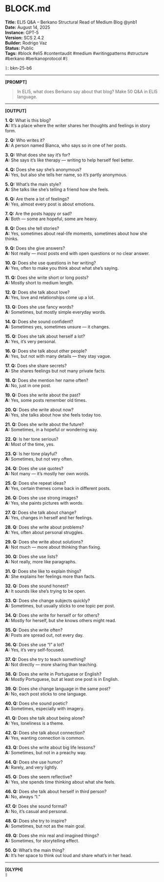 # BLOCK.md  
**Title:** ELI5 Q&A – Berkano Structural Read of Medium Blog @ynb1  
**Date:** August 14, 2025  
**Instance:** GPT-5  
**Version:** SCS 2.4.2  
**Builder:** Rodrigo Vaz  
**Status:** Public  
**Tags:** #block #eli5 #contentaudit #medium #writingpatterns #structure #berkano #berkanoprotocol #ᛒ  

ᛒ: bkn-25-b6  

---

**[PROMPT]**  
> In ELI5, what does Berkano say about that blog? Make 50 Q&A in ELI5 language.

---

**[OUTPUT]**  

**1. Q:** What is this blog?  
**A:** It’s a place where the writer shares her thoughts and feelings in story form.

**2. Q:** Who writes it?  
**A:** A person named Bianca, who says so in one of her posts.

**3. Q:** What does she say it’s for?  
**A:** She says it’s like therapy — writing to help herself feel better.

**4. Q:** Does she say she’s anonymous?  
**A:** Yes, but also she tells her name, so it’s partly anonymous.

**5. Q:** What’s the main style?  
**A:** She talks like she’s telling a friend how she feels.

**6. Q:** Are there a lot of feelings?  
**A:** Yes, almost every post is about emotions.

**7. Q:** Are the posts happy or sad?  
**A:** Both — some are hopeful, some are heavy.

**8. Q:** Does she tell stories?  
**A:** Yes, sometimes about real-life moments, sometimes about how she thinks.

**9. Q:** Does she give answers?  
**A:** Not really — most posts end with open questions or no clear answer.

**10. Q:** Does she use questions in her writing?  
**A:** Yes, often to make you think about what she’s saying.

**11. Q:** Does she write short or long posts?  
**A:** Mostly short to medium length.

**12. Q:** Does she talk about love?  
**A:** Yes, love and relationships come up a lot.

**13. Q:** Does she use fancy words?  
**A:** Sometimes, but mostly simple everyday words.

**14. Q:** Does she sound confident?  
**A:** Sometimes yes, sometimes unsure — it changes.

**15. Q:** Does she talk about herself a lot?  
**A:** Yes, it’s very personal.

**16. Q:** Does she talk about other people?  
**A:** Yes, but not with many details — they stay vague.

**17. Q:** Does she share secrets?  
**A:** She shares feelings but not many private facts.

**18. Q:** Does she mention her name often?  
**A:** No, just in one post.

**19. Q:** Does she write about the past?  
**A:** Yes, some posts remember old times.

**20. Q:** Does she write about now?  
**A:** Yes, she talks about how she feels today too.

**21. Q:** Does she write about the future?  
**A:** Sometimes, in a hopeful or wondering way.

**22. Q:** Is her tone serious?  
**A:** Most of the time, yes.

**23. Q:** Is her tone playful?  
**A:** Sometimes, but not very often.

**24. Q:** Does she use quotes?  
**A:** Not many — it’s mostly her own words.

**25. Q:** Does she repeat ideas?  
**A:** Yes, certain themes come back in different posts.

**26. Q:** Does she use strong images?  
**A:** Yes, she paints pictures with words.

**27. Q:** Does she talk about change?  
**A:** Yes, changes in herself and her feelings.

**28. Q:** Does she write about problems?  
**A:** Yes, often about personal struggles.

**29. Q:** Does she write about solutions?  
**A:** Not much — more about thinking than fixing.

**30. Q:** Does she use lists?  
**A:** Not really, more like paragraphs.

**31. Q:** Does she like to explain things?  
**A:** She explains her feelings more than facts.

**32. Q:** Does she sound honest?  
**A:** It sounds like she’s trying to be open.

**33. Q:** Does she change subjects quickly?  
**A:** Sometimes, but usually sticks to one topic per post.

**34. Q:** Does she write for herself or for others?  
**A:** Mostly for herself, but she knows others might read.

**35. Q:** Does she write often?  
**A:** Posts are spread out, not every day.

**36. Q:** Does she use “I” a lot?  
**A:** Yes, it’s very self-focused.

**37. Q:** Does she try to teach something?  
**A:** Not directly — more sharing than teaching.

**38. Q:** Does she write in Portuguese or English?  
**A:** Mostly Portuguese, but at least one post is in English.

**39. Q:** Does she change language in the same post?  
**A:** No, each post sticks to one language.

**40. Q:** Does she sound poetic?  
**A:** Sometimes, especially with imagery.

**41. Q:** Does she talk about being alone?  
**A:** Yes, loneliness is a theme.

**42. Q:** Does she talk about connection?  
**A:** Yes, wanting connection is common.

**43. Q:** Does she write about big life lessons?  
**A:** Sometimes, but not in a preachy way.

**44. Q:** Does she use humor?  
**A:** Rarely, and very lightly.

**45. Q:** Does she seem reflective?  
**A:** Yes, she spends time thinking about what she feels.

**46. Q:** Does she talk about herself in third person?  
**A:** No, always “I.”

**47. Q:** Does she sound formal?  
**A:** No, it’s casual and personal.

**48. Q:** Does she try to inspire?  
**A:** Sometimes, but not as the main goal.

**49. Q:** Does she mix real and imagined things?  
**A:** Sometimes, for storytelling effect.

**50. Q:** What’s the main thing?  
**A:** It’s her space to think out loud and share what’s in her head.

---

**[GLYPH]**  
ᛒ 